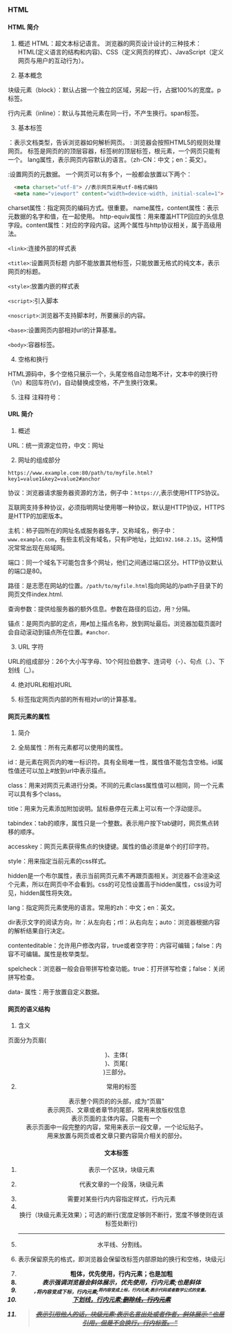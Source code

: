 ### HTML

#### HTML 简介
1. 概述
HTML：超文本标记语言。
浏览器的网页设计设计的三种技术：HTML(定义语言的结构和内容)、CSS（定义网页的样式）、JavaScript（定义网页与用户的互动行为）。

2. 基本概念

块级元素（block）：默认占据一个独立的区域，另起一行，占据100%的宽度。p标签。
<div>

行内元素（inline）：默认与其他元素在同一行，不产生换行。span标签。

3. 基本标签

<!doctype> ：表示文档类型，告诉浏览器如何解析网页。
<!doctype html> : 浏览器会按照HTML5的规则处理网页。

<html>标签是网页的的顶层容器，标签树的顶层标签，根元素，一个网页只能有一个。
<html lang="zh-CN">lang属性，表示网页内容默认的语言。（zh-CN：中文；en：英文）。

<maeta>:设置网页的元数据。
一个网页可以有多个，一般都会放置以下两个：
```html
  <meta charset="utf-8"> //表示网页采用utf-8格式编码
  <meta name="viewport" content="width=device-width, initial-scale=1"> //表示网页在手机端可以自动缩放
```
charset属性：指定网页的编码方式。很重要。
name属性，content属性：表示元数据的名字和值，在一起使用。
http-equiv属性：用来覆盖HTTP回应的头信息字段。content属性：对应的字段内容。这两个属性与http协议相关，属于高级用法。

`<link>`:连接外部的样式表

`<title>`:设置网页标题
内部不能放置其他标签，只能放置无格式的纯文本，表示网页的标题。

`<style>`:放置内嵌的样式表

`<script>`:引入脚本

`<noscript>`:浏览器不支持脚本时，所要展示的内容。

`<base>`:设置网页内部相对url的计算基准。

`<body>`:容器标签。

4. 空格和换行

HTML源码中，多个空格只展示一个，头尾空格自动忽略不计，文本中的换行符（\n）和回车符(\r)，自动替换成空格，不产生换行效果。

5. 注释
 注释符号：<!-- 这是一个注释 -->

 #### URL 简介

 1. 概述

URL：统一资源定位符，中文：网址

2. 网址的组成部分

```
https://www.example.com:80/path/to/myfile.html?key1=value1&key2=value2#anchor
```

协议：浏览器请求服务器资源的方法，例子中：`https://`,表示使用HTTPS协议。

互联网支持多种协议，必须指明网址使用哪一种协议，默认是HTTP协议，HTTPS是HTTP的加密版本。

主机：柿子园所在的网址名或服务器名字，又称域名，例子中：`www.example.com`，有些主机没有域名，只有IP地址，比如`192.168.2.15`。这种情况常常出现在局域网。

端口：同一个域名下可能包含多个网址，他们之间通过端口区分。HTTP协议默认的端口是80。

路径：是志愿在网站的位置。`/path/to/myfile.html`指向网站的/path子目录下的网页文件index.html.

查询参数：提供给服务器的额外信息。参数在路径的后边，用`？`分隔。

锚点：是网页内部的定点，用`#`加上描点名称，放到网址最后。浏览器加载页面时会自动滚动到锚点所在位置。`#anchor`.

3. URL 字符

URL的组成部分：26个大小写字母、10个阿拉伯数字、连词号（-）、句点（.）、下划线（_）。

4. 绝对URL和相对URL

5. <base> 标签指定网页内部的所有相对url的计算基准。

#### 网页元素的属性

1. 简介

2. 全局属性：所有元素都可以使用的属性。

id：是元素在网页内的唯一标识符。具有全局唯一性，属性值不能包含空格。id属性值还可以加上#放到url中表示描点。

class：用来对网页元素进行分类。不同的元素class属性值可以相同，同一个元素可以具有多个class。

title：用来为元素添加附加说明。鼠标悬停在元素上可以有一个浮动提示。

tabindex：tab的顺序，属性只是一个整数。表示用户按下tab键时，网页焦点转移的顺序。

accesskey：网页元素获得焦点的快捷键。属性的值必须是单个的打印字符。

style：用来指定当前元素的css样式。

hidden是一个布尔属性，表示当前网页元素不再跟页面相关。浏览器不会渲染这个元素，所以在网页中不会看到。css的可见性设置高于hidden属性，css设为可见，hidden属性将失效。

lang：指定网页元素使用的语言。常用的zh：中文；en：英文。

dir表示文字的阅读方向，ltr：从左向右；rtl：从右向左；auto：浏览器根据内容的解析结果自行决定。

contenteditable：允许用户修改内容，true或者空字符：内容可编辑；false：内容不可编辑。属性是枚举类型。

spelcheck：浏览器一般会自带拼写检查功能。true：打开拼写检查；false：关闭拼写检查。

data- 属性：用于放置自定义数据。

#### 网页的语义结构

1. 含义

页面分为页眉(<header>)、主体(<main>)、页尾(<footer>)三部分。

2. 常用的标签

<header>表示整个网页的的头部，成为“页眉”

<footer>表示网页、文章或者章节的尾部，常用来放版权信息

<main>表示页面的主体内容。只能有一个

<article>表示页面中一段完整的内容，常用来表示一段文章，一个论坛贴子。

<aside>用来放置与网页或者文章只要内容简介相关的部分。

#### 文本标签

1. <div>表示一个区块，块级元素
2. <p>代表文章的一个段落，块级元素
3. <span>需要对某些行内内容指定样式，行内元素
4. <br>换行（块级元素无效果）；<wbr>可选的断行(宽度足够则不断行，宽度不够使则在该标签处断行)
5. <hr>水平线、分割线。
6. <pre>表示保留原先的格式，即浏览器会保留改标签内部原始的换行和空格，块级元素
7. <strong>粗体，优先使用，行内元素；<b>也是加粗
8. <em>表示强调浏览器会斜体展示，优先使用，行内元素;<i>也是斜体
9. ,<sub>将内容变成下标，行内元素;<sup>将内容变成上标，行内元素;<var>表示代码或者数学公式的变量。
10. <u>下划线，行内元素;<s>删除线，行内元素
11. <blockquote>表示引用他人的话，块级元素;<cite>表示名言出处或者作者，斜体展示;<q>也是引用，但是不会换行，行内标签。






